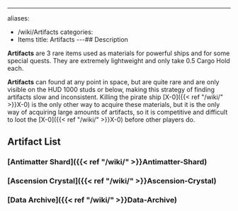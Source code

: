 ---
aliases:
- /wiki/Artifacts
categories:
- Items
title: Artifacts
---## Description

**Artifacts** are 3 rare items used as materials for powerful ships and for some special quests. They are extremely lightweight and only take 0.5 Cargo Hold each.

**Artifacts** can found at any point in space, but are quite rare and are only visible on the HUD 1000 studs or below, making this strategy of finding artifacts slow and inconsistent. Killing the pirate ship [X-0]({{< ref "/wiki/" >}}X-0) is the only other way to acquire these materials, but it is the only way of acquiring large amounts of artifacts, so it is competitive and difficult to loot the [X-0]({{< ref "/wiki/" >}}X-0) before other players do.

## Artifact List 

### [Antimatter Shard]({{< ref "/wiki/" >}}Antimatter-Shard) 

### [Ascension Crystal]({{< ref "/wiki/" >}}Ascension-Crystal) 

### [Data Archive]({{< ref "/wiki/" >}}Data-Archive)